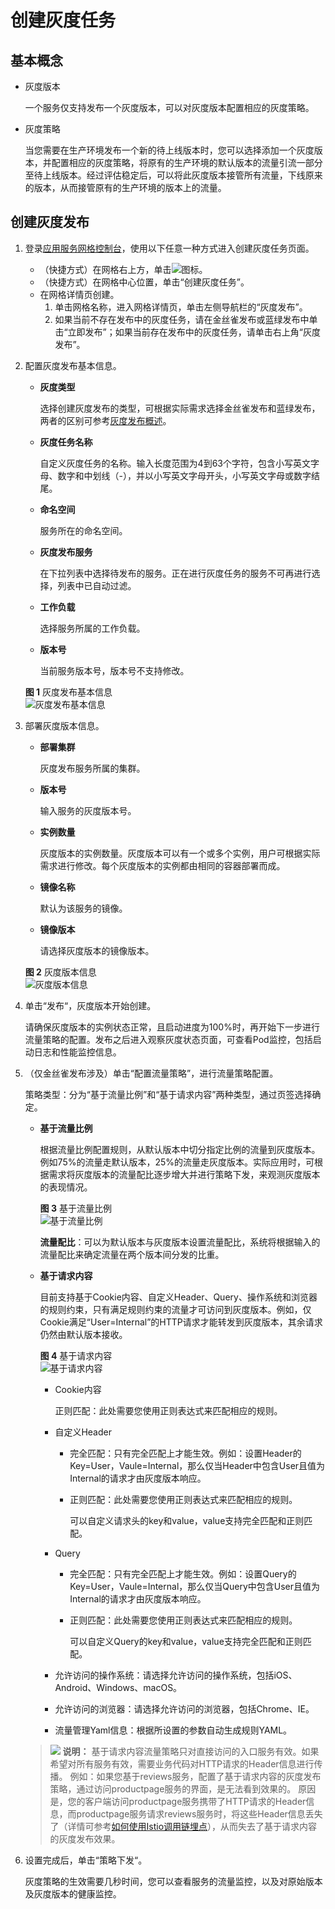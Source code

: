 # 创建灰度任务<a name="asm_01_0036"></a>

## 基本概念<a name="section695502711820"></a>

-   灰度版本

    一个服务仅支持发布一个灰度版本，可以对灰度版本配置相应的灰度策略。

-   灰度策略

    当您需要在生产环境发布一个新的待上线版本时，您可以选择添加一个灰度版本，并配置相应的灰度策略，将原有的生产环境的默认版本的流量引流一部分至待上线版本。经过评估稳定后，可以将此灰度版本接管所有流量，下线原来的版本，从而接管原有的生产环境的版本上的流量。


## 创建灰度发布<a name="section230105120212"></a>

1.  登录[应用服务网格控制台](https://console.huaweicloud.com/asm/?locale=zh-cn)，使用以下任意一种方式进入创建灰度任务页面。
    -   （快捷方式）在网格右上方，单击![](figures/发布.png)图标。
    -   （快捷方式）在网格中心位置，单击“创建灰度任务”。
    -   在网格详情页创建。
        1.  单击网格名称，进入网格详情页，单击左侧导航栏的“灰度发布”。
        2.  如果当前不存在发布中的灰度任务，请在金丝雀发布或蓝绿发布中单击“立即发布”；如果当前存在发布中的灰度任务，请单击右上角“灰度发布”。

2.  配置灰度发布基本信息。

    -   **灰度类型**

        选择创建灰度发布的类型，可根据实际需求选择金丝雀发布和蓝绿发布，两者的区别可参考[灰度发布概述](灰度发布概述.md)。

    -   **灰度任务名称**

        自定义灰度任务的名称。输入长度范围为4到63个字符，包含小写英文字母、数字和中划线（-），并以小写英文字母开头，小写英文字母或数字结尾。

    -   **命名空间**

        服务所在的命名空间。

    -   **灰度发布服务**

        在下拉列表中选择待发布的服务。正在进行灰度任务的服务不可再进行选择，列表中已自动过滤。

    -   **工作负载**

        选择服务所属的工作负载。

    -   **版本号**

        当前服务版本号，版本号不支持修改。

    **图 1**  灰度发布基本信息<a name="fig128756520187"></a>  
    ![](figures/灰度发布基本信息.png "灰度发布基本信息")

3.  部署灰度版本信息。

    -   **部署集群**

        灰度发布服务所属的集群。

    -   **版本号**

        输入服务的灰度版本号。

    -   **实例数量**

        灰度版本的实例数量。灰度版本可以有一个或多个实例，用户可根据实际需求进行修改。每个灰度版本的实例都由相同的容器部署而成。

    -   **镜像名称**

        默认为该服务的镜像。

    -   **镜像版本**

        请选择灰度版本的镜像版本。

    **图 2**  灰度版本信息<a name="fig20648913132011"></a>  
    ![](figures/灰度版本信息.png "灰度版本信息")

4.  单击“发布“，灰度版本开始创建。

    请确保灰度版本的实例状态正常，且启动进度为100%时，再开始下一步进行流量策略的配置。发布之后进入观察灰度状态页面，可查看Pod监控，包括启动日志和性能监控信息。

5.  （仅金丝雀发布涉及）单击“配置流量策略”，进行流量策略配置。

    策略类型：分为“基于流量比例”和“基于请求内容”两种类型，通过页签选择确定。

    -   **基于流量比例**

        根据流量比例配置规则，从默认版本中切分指定比例的流量到灰度版本。例如75%的流量走默认版本，25%的流量走灰度版本。实际应用时，可根据需求将灰度版本的流量配比逐步增大并进行策略下发，来观测灰度版本的表现情况。

        **图 3**  基于流量比例<a name="fig1550914468143"></a>  
        ![](figures/基于流量比例.png "基于流量比例")

        **流量配比**：可以为默认版本与灰度版本设置流量配比，系统将根据输入的流量配比来确定流量在两个版本间分发的比重。

    -   **基于请求内容**

        目前支持基于Cookie内容、自定义Header、Query、操作系统和浏览器的规则约束，只有满足规则约束的流量才可访问到灰度版本。例如，仅Cookie满足“User=Internal”的HTTP请求才能转发到灰度版本，其余请求仍然由默认版本接收。

        **图 4**  基于请求内容<a name="fig19101134141212"></a>  
        ![](figures/基于请求内容.png "基于请求内容")

        -   Cookie内容

            正则匹配：此处需要您使用正则表达式来匹配相应的规则。

        -   自定义Header
            -   完全匹配：只有完全匹配上才能生效。例如：设置Header的Key=User，Vaule=Internal，那么仅当Header中包含User且值为Internal的请求才由灰度版本响应。
            -   正则匹配：此处需要您使用正则表达式来匹配相应的规则。

                可以自定义请求头的key和value，value支持完全匹配和正则匹配。

        -   Query
            -   完全匹配：只有完全匹配上才能生效。例如：设置Query的Key=User，Vaule=Internal，那么仅当Query中包含User且值为Internal的请求才由灰度版本响应。
            -   正则匹配：此处需要您使用正则表达式来匹配相应的规则。

                可以自定义Query的key和value，value支持完全匹配和正则匹配。

        -   允许访问的操作系统：请选择允许访问的操作系统，包括iOS、Android、Windows、macOS。
        -   允许访问的浏览器：请选择允许访问的浏览器，包括Chrome、IE。
        -   流量管理Yaml信息：根据所设置的参数自动生成规则YAML。

    >![](public_sys-resources/icon-note.gif) **说明：** 
    >基于请求内容流量策略只对直接访问的入口服务有效。如果希望对所有服务有效，需要业务代码对HTTP请求的Header信息进行传播。
    >例如：如果您基于reviews服务，配置了基于请求内容的灰度发布策略，通过访问productpage服务的界面，是无法看到效果的。
    >原因是，您的客户端访问productpage服务携带了HTTP请求的Header信息，而productpage服务请求reviews服务时，将这些Header信息丢失了（详情可参考[如何使用Istio调用链埋点](流量监控.md#section437112311448)），从而失去了基于请求内容的灰度发布效果。

6.  设置完成后，单击“策略下发“。

    灰度策略的生效需要几秒时间，您可以查看服务的流量监控，以及对原始版本及灰度版本的健康监控。


